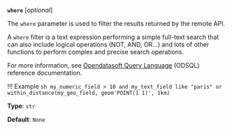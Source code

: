 **`where`** [_optional_]

The `where` parameter is used to filter the results returned by the remote API.

A `where` filter is a text expression performing a simple full-text search that can also include logical operations (NOT, AND, OR...) and lots of other functions to perform complex and precise search operations.

For more information, see [Opendatasoft Query Language](https://help.opendatasoft.com/apis/ods-explore-v2/#section/Opendatasoft-Query-Language-(ODSQL)/Where-clause) (ODSQL) reference documentation.


!!! Example
    ```sh
    my_numeric_field > 10 and my_text_field like "paris" or within_distance(my_geo_field, geom'POINT(1 1)', 1km)
    ```

**Type**: `str`

**Default**: `None`
